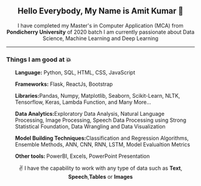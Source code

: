 <h2 align='center'>Hello Everybody, My Name is Amit Kumar 👋</h2>
<p align='center'>I have completed my Master's in Computer Application (MCA) from <b>Pondicherry University</b> of 2020 batch I am currently passionate about Data Science, Machine Learning and Deep Learning</p>
<hr/>
<p align = 'center'>
<h3>Things I am good at 💥</h3>
<ul>
<p><b>Language:</b> Python, SQL, HTML, CSS, JavaScript</p>
<p><b>Frameworks:</b> Flask, ReactJs, Bootstrap</p>
<p><b>Libraries:</b>Pandas, Numpy, Matplotlib, Seaborn,  Scikit-Learn, NLTK, Tensorflow, Keras, Lambda Function, and Many More...
<p><b>Data Analytics:</b>Exploratory Data Analysis, Natural Language Processing, Image Processing, Speech Data Processing using Strong Statistical Foundation, Data Wrangling and Data Visualization</p>
<p><b>Model Building Techniques:</b>Classification and Regression Algorithms, Ensemble Methods, ANN, CNN, RNN, LSTM, Model Evalualtion Metrics</p>
<p><b>Other tools: </b>PowerBI, Excels, PowerPoint Presentation
</ul>

<p align ="center">✌️ I have the capability to work with any type of data such as <b>Text</b>, <b>Speech</b>,<b>Tables</b> or <b>Images</b>

[1.1]: http://i.imgur.com/tXSoThF.png (twitter icon with padding)
